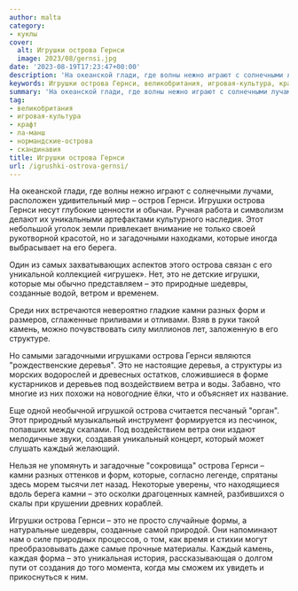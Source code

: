 ```yaml
---
author: malta
category:
- куклы
cover:
  alt: Игрушки острова Гернси
  image: 2023/08/gernsi.jpg
date: '2023-08-19T17:23:47+00:00'
description: 'На океанской глади, где волны нежно играют с солнечными лучами, расположен удивительный мир – остров Гернси. Игрушки острова Гернси несут глубокие...'
keywords: Игрушки острова Гернси, великобритания, игровая-культура, крафт, ла-манш, нормандские-острова, скандинавия, острова, это, гернси, игрушки, которые, камни, загадочными, берега, шедевры, созданные, разных, форм, камень, лет, деревья
summary: 'На океанской глади, где волны нежно играют с солнечными лучами, расположен удивительный мир – остров Гернси. Игрушки острова Гернси несут глубокие...'
tag:
- великобритания
- игровая-культура
- крафт
- ла-манш
- нормандские-острова
- скандинавия
title: Игрушки острова Гернси
url: /igrushki-ostrova-gernsi/
---
```


На океанской глади, где волны нежно играют с солнечными лучами, расположен удивительный мир – остров Гернси. Игрушки острова Гернси несут глубокие ценности и обычаи. Ручная работа и символизм делают их уникальными артефактами культурного наследия. Этот небольшой уголок земли привлекает внимание не только своей рукотворной красотой, но и загадочными находками, которые иногда выбрасывает на его берега.

Один из самых захватывающих аспектов этого острова связан с его уникальной коллекцией «игрушек». Нет, это не детские игрушки, которые мы обычно представляем – это природные шедевры, созданные водой, ветром и временем.

Среди них встречаются невероятно гладкие камни разных форм и размеров, сглаженные приливами и отливами. Взяв в руки такой камень, можно почувствовать силу миллионов лет, заложенную в его структуре.

Но самыми загадочными игрушками острова Гернси являются "рождественские деревья". Это не настоящие деревья, а структуры из морских водорослей и древесных остатков, сложившиеся в форме кустарников и деревьев под воздействием ветра и воды. Забавно, что многие из них похожи на новогодние ёлки, что и объясняет их название.

Еще одной необычной игрушкой острова считается песчаный "орган". Этот природный музыкальный инструмент формируется из песчинок, попавших между скалами. Под воздействием ветра они издают мелодичные звуки, создавая уникальный концерт, который может слушать каждый желающий.

Нельзя не упомянуть и загадочные "сокровища" острова Гернси – камни разных оттенков и форм, которые, согласно легенде, спрятаны здесь морем тысячи лет назад. Некоторые уверены, что находящиеся вдоль берега камни – это осколки драгоценных камней, разбившихся о скалы при крушении древних кораблей.

Игрушки острова Гернси – это не просто случайные формы, а натуральные шедевры, созданные самой природой. Они напоминают нам о силе природных процессов, о том, как время и стихии могут преобразовывать даже самые прочные материалы. Каждый камень, каждая форма – это уникальная история, рассказывающая о долгом пути от создания до того момента, когда мы сможем их увидеть и прикоснуться к ним.